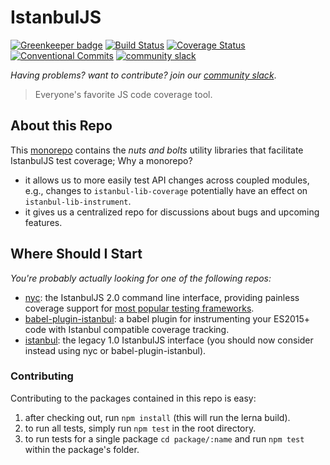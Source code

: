 # IstanbulJS

[![Greenkeeper badge](https://badges.greenkeeper.io/istanbuljs/istanbuljs.svg)](https://greenkeeper.io/)
[![Build Status](https://travis-ci.org/istanbuljs/istanbuljs.svg?branch=master)](https://travis-ci.org/istanbuljs/istanbuljs)
[![Coverage Status](https://coveralls.io/repos/istanbuljs/istanbuljs/badge.svg?branch=master)](https://coveralls.io/r/istanbuljs/istanbuljs?branch=master)
[![Conventional Commits](https://img.shields.io/badge/Conventional%20Commits-1.0.0-yellow.svg)](https://conventionalcommits.org)
[![community slack](http://devtoolscommunity.herokuapp.com/badge.svg)](http://devtoolscommunity.herokuapp.com)

_Having problems? want to contribute? join our [community slack](http://devtoolscommunity.herokuapp.com)_.

> Everyone's favorite JS code coverage tool.

## About this Repo

This [monorepo](https://github.com/babel/babel/blob/master/doc/design/monorepo.md) contains the _nuts and bolts_ utility libraries that facilitate IstanbulJS test coverage; Why a monorepo?

* it allows us to more easily test API changes across coupled modules, e.g., changes to `istanbul-lib-coverage`
  potentially have an effect on `istanbul-lib-instrument`.
* it gives us a centralized repo for discussions about bugs and upcoming features.

## Where Should I Start

_You're probably actually looking for one of the following repos:_

* [nyc](https://github.com/istanbuljs/nyc): the IstanbulJS 2.0 command line interface, providing painless coverage support for [most popular testing frameworks](https://istanbul.js.org/docs/tutorials/).
* [babel-plugin-istanbul](https://github.com/istanbuljs/babel-plugin-istanbul): a babel plugin
 for instrumenting your ES2015+ code with Istanbul compatible coverage tracking.
* [istanbul](https://github.com/gotwarlost/istanbul): the legacy 1.0 IstanbulJS interface (you should
  now consider instead using nyc or babel-plugin-istanbul).

### Contributing

Contributing to the packages contained in this repo is easy:

1. after checking out, run  `npm install` (this will run the lerna build).
2. to run all tests, simply run `npm test` in the root directory.
3. to run tests for a single package  `cd package/:name` and run
   `npm test` within the package's folder.
